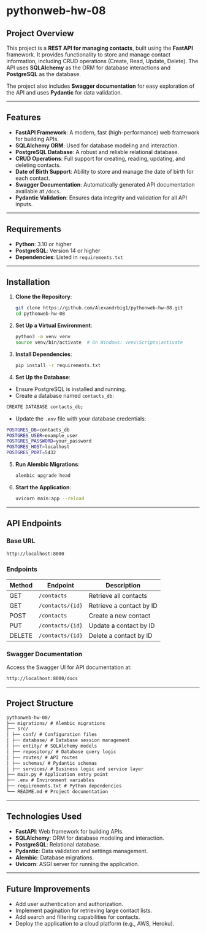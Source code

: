 # pythonweb-hw-08

## Project Overview

This project is a **REST API for managing contacts**, built using the **FastAPI** framework. It provides functionality to store and manage contact information, including CRUD operations (Create, Read, Update, Delete). The API uses **SQLAlchemy** as the ORM for database interactions and **PostgreSQL** as the database.

The project also includes **Swagger documentation** for easy exploration of the API and uses **Pydantic** for data validation.

---

## Features

- **FastAPI Framework**: A modern, fast (high-performance) web framework for building APIs.
- **SQLAlchemy ORM**: Used for database modeling and interaction.
- **PostgreSQL Database**: A robust and reliable relational database.
- **CRUD Operations**: Full support for creating, reading, updating, and deleting contacts.
- **Date of Birth Support**: Ability to store and manage the date of birth for each contact.
- **Swagger Documentation**: Automatically generated API documentation available at `/docs`.
- **Pydantic Validation**: Ensures data integrity and validation for all API inputs.

---

## Requirements

- **Python**: 3.10 or higher
- **PostgreSQL**: Version 14 or higher
- **Dependencies**: Listed in `requirements.txt`

---

## Installation

1. **Clone the Repository**:
   ```bash
   git clone https://github.com/Alexandrbig1/pythonweb-hw-08.git
   cd pythonweb-hw-08
   ```
2. **Set Up a Virtual Environment**:
   ```bash
   python3 -m venv venv
   source venv/bin/activate  # On Windows: venv\Scripts\activate
   ```
3. **Install Dependencies**:
   ```bash
   pip install -r requirements.txt
   ```
4. **Set Up the Database**:

- Ensure PostgreSQL is installed and running.
- Create a database named `contacts_db`:

```bash
CREATE DATABASE contacts_db;
```

- Update the `.env` file with your database credentials:

```bash
POSTGRES_DB=contacts_db
POSTGRES_USER=example_user
POSTGRES_PASSWORD=your_password
POSTGRES_HOST=localhost
POSTGRES_PORT=5432
```

5. **Run Alembic Migrations**:
   ```bash
   alembic upgrade head
   ```
6. **Start the Application**:
   ```bash
   uvicorn main:app --reload
   ```

---

## API Endpoints

### Base URL

```bash
http://localhost:8000
```

### Endpoints

| Method | Endpoint         | Description              |
| ------ | ---------------- | ------------------------ |
| GET    | `/contacts`      | Retrieve all contacts    |
| GET    | `/contacts/{id}` | Retrieve a contact by ID |
| POST   | `/contacts`      | Create a new contact     |
| PUT    | `/contacts/{id}` | Update a contact by ID   |
| DELETE | `/contacts/{id}` | Delete a contact by ID   |

### Swagger Documentation

Access the Swagger UI for API documentation at:

```bash
http://localhost:8000/docs
```

---

## Project Structure

```markdown
pythonweb-hw-08/
├── migrations/ # Alembic migrations
├── src/
│ ├── conf/ # Configuration files
│ ├── database/ # Database session management
│ ├── entity/ # SQLAlchemy models
│ ├── repository/ # Database query logic
│ ├── routes/ # API routes
│ ├── schemas/ # Pydantic schemas
│ ├── services/ # Business logic and service layer
├── main.py # Application entry point
├── .env # Environment variables
├── requirements.txt # Python dependencies
└── README.md # Project documentation
```

---

## Technologies Used

- **FastAPI**: Web framework for building APIs.
- **SQLAlchemy**: ORM for database modeling and interaction.
- **PostgreSQL**: Relational database.
- **Pydantic**: Data validation and settings management.
- **Alembic**: Database migrations.
- **Uvicorn**: ASGI server for running the application.

---

## Future Improvements

- Add user authentication and authorization.
- Implement pagination for retrieving large contact lists.
- Add search and filtering capabilities for contacts.
- Deploy the application to a cloud platform (e.g., AWS, Heroku).
